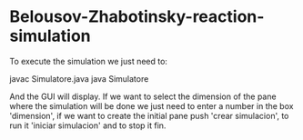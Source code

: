 # Belousov-Zhabotinsky-reaction-simulation

To execute the simulation we just need to:

  javac Simulatore.java
  java Simulatore
  
And the GUI will display. If we want to select the dimension of the pane where the simulation will be done we just need to enter a number in the box 'dimension', if we want to create the initial pane push 'crear simulacion', to run it 'iniciar simulacion' and to stop it fin.
